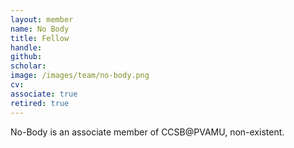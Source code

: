 ```yaml
---
layout: member
name: No Body
title: Fellow
handle:
github: 
scholar: 
image: /images/team/no-body.png
cv:
associate: true
retired: true
---
```


No-Body is an associate member of CCSB@PVAMU, non-existent.

